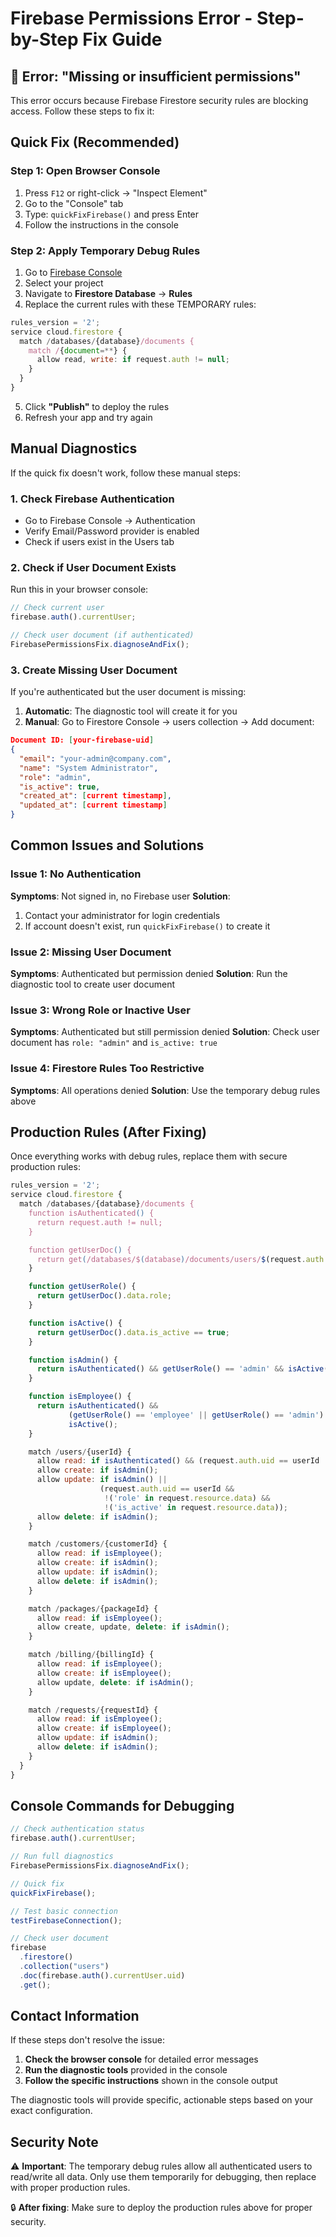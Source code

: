 # Firebase Permissions Error - Step-by-Step Fix Guide

## 🚨 Error: "Missing or insufficient permissions"

This error occurs because Firebase Firestore security rules are blocking access. Follow these steps to fix it:

## Quick Fix (Recommended)

### Step 1: Open Browser Console

1. Press `F12` or right-click → "Inspect Element"
2. Go to the "Console" tab
3. Type: `quickFixFirebase()` and press Enter
4. Follow the instructions in the console

### Step 2: Apply Temporary Debug Rules

1. Go to [Firebase Console](https://console.firebase.google.com)
2. Select your project
3. Navigate to **Firestore Database** → **Rules**
4. Replace the current rules with these TEMPORARY rules:

```javascript
rules_version = '2';
service cloud.firestore {
  match /databases/{database}/documents {
    match /{document=**} {
      allow read, write: if request.auth != null;
    }
  }
}
```

5. Click **"Publish"** to deploy the rules
6. Refresh your app and try again

## Manual Diagnostics

If the quick fix doesn't work, follow these manual steps:

### 1. Check Firebase Authentication

- Go to Firebase Console → Authentication
- Verify Email/Password provider is enabled
- Check if users exist in the Users tab

### 2. Check if User Document Exists

Run this in your browser console:

```javascript
// Check current user
firebase.auth().currentUser;

// Check user document (if authenticated)
FirebasePermissionsFix.diagnoseAndFix();
```

### 3. Create Missing User Document

If you're authenticated but the user document is missing:

1. **Automatic**: The diagnostic tool will create it for you
2. **Manual**: Go to Firestore Console → users collection → Add document:

```json
Document ID: [your-firebase-uid]
{
  "email": "your-admin@company.com",
  "name": "System Administrator",
  "role": "admin",
  "is_active": true,
  "created_at": [current timestamp],
  "updated_at": [current timestamp]
}
```

## Common Issues and Solutions

### Issue 1: No Authentication

**Symptoms**: Not signed in, no Firebase user
**Solution**:

1. Contact your administrator for login credentials
2. If account doesn't exist, run `quickFixFirebase()` to create it

### Issue 2: Missing User Document

**Symptoms**: Authenticated but permission denied
**Solution**: Run the diagnostic tool to create user document

### Issue 3: Wrong Role or Inactive User

**Symptoms**: Authenticated but still permission denied
**Solution**: Check user document has `role: "admin"` and `is_active: true`

### Issue 4: Firestore Rules Too Restrictive

**Symptoms**: All operations denied
**Solution**: Use the temporary debug rules above

## Production Rules (After Fixing)

Once everything works with debug rules, replace them with secure production rules:

```javascript
rules_version = '2';
service cloud.firestore {
  match /databases/{database}/documents {
    function isAuthenticated() {
      return request.auth != null;
    }

    function getUserDoc() {
      return get(/databases/$(database)/documents/users/$(request.auth.uid));
    }

    function getUserRole() {
      return getUserDoc().data.role;
    }

    function isActive() {
      return getUserDoc().data.is_active == true;
    }

    function isAdmin() {
      return isAuthenticated() && getUserRole() == 'admin' && isActive();
    }

    function isEmployee() {
      return isAuthenticated() &&
             (getUserRole() == 'employee' || getUserRole() == 'admin') &&
             isActive();
    }

    match /users/{userId} {
      allow read: if isAuthenticated() && (request.auth.uid == userId || isAdmin());
      allow create: if isAdmin();
      allow update: if isAdmin() ||
                    (request.auth.uid == userId &&
                     !('role' in request.resource.data) &&
                     !('is_active' in request.resource.data));
      allow delete: if isAdmin();
    }

    match /customers/{customerId} {
      allow read: if isEmployee();
      allow create: if isAdmin();
      allow update: if isAdmin();
      allow delete: if isAdmin();
    }

    match /packages/{packageId} {
      allow read: if isEmployee();
      allow create, update, delete: if isAdmin();
    }

    match /billing/{billingId} {
      allow read: if isEmployee();
      allow create: if isEmployee();
      allow update, delete: if isAdmin();
    }

    match /requests/{requestId} {
      allow read: if isEmployee();
      allow create: if isEmployee();
      allow update: if isAdmin();
      allow delete: if isAdmin();
    }
  }
}
```

## Console Commands for Debugging

```javascript
// Check authentication status
firebase.auth().currentUser;

// Run full diagnostics
FirebasePermissionsFix.diagnoseAndFix();

// Quick fix
quickFixFirebase();

// Test basic connection
testFirebaseConnection();

// Check user document
firebase
  .firestore()
  .collection("users")
  .doc(firebase.auth().currentUser.uid)
  .get();
```

## Contact Information

If these steps don't resolve the issue:

1. **Check the browser console** for detailed error messages
2. **Run the diagnostic tools** provided in the console
3. **Follow the specific instructions** shown in the console output

The diagnostic tools will provide specific, actionable steps based on your exact configuration.

## Security Note

⚠️ **Important**: The temporary debug rules allow all authenticated users to read/write all data. Only use them temporarily for debugging, then replace with proper production rules.

🔒 **After fixing**: Make sure to deploy the production rules above for proper security.
